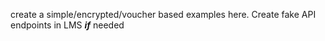 create a simple/encrypted/voucher based examples here.
Create fake API endpoints in LMS ***if*** needed
